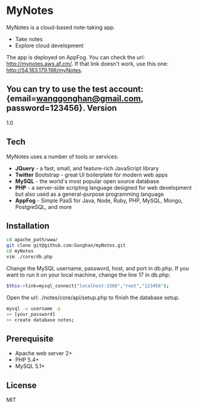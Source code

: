 MyNotes
=========

MyNotes is a cloud-based note-taking app.

  - Take notes
  - Explore cloud development

The app is deployed on AppFog. You can check the url: http://mynotes.aws.af.cm/.
If that link doesn't work, use this one: http://54.183.179.198/myNotes.


You can try to use the test account: {email=wanggonghan@gmail.com, password=123456}.
Version
----

1.0

Tech
-----------

MyNotes uses a number of tools or services:

* **JQuery** - a fast, small, and feature-rich JavaScript library
* **Twitter** Bootstrap - great UI boilerplate for modern web apps
* **MySQL** - the world's most popular open source database
* **PHP** - a server-side scripting language designed for web development but also used as a general-purpose programming language
* **AppFog** - Simple PaaS for Java, Node, Ruby, PHP, MySQL, Mongo, PostgreSQL, and more

Installation
--------------

```sh
cd apache_path/www/
git clone git@github.com:Gonghan/myNotes.git
cd myNotes
vim ./core/db.php
```
Change the MySQL username, password, host, and port in db.php.
If you want to run it on your local machine, change the line 17 in db.php:

```sh
$this->link=mysql_connect("localhost:3306","root","123456");
```
Open the url: ./notes/core/api/setup.php to finish the database setup.

```sh
mysql -u username -p
>> [your_password]
>> create database notes;
```
Prerequisite
----
* Apache web server 2+
* PHP 5.4+
* MySQL 5.1+

License
----

MIT
